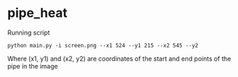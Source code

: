 # pipe_heat
Running script

```python main.py -i screen.png --x1 524 --y1 215 --x2 545 --y2 ```

Where (x1, y1) and (x2, y2) are coordinates of the start and end points of the pipe in the image

